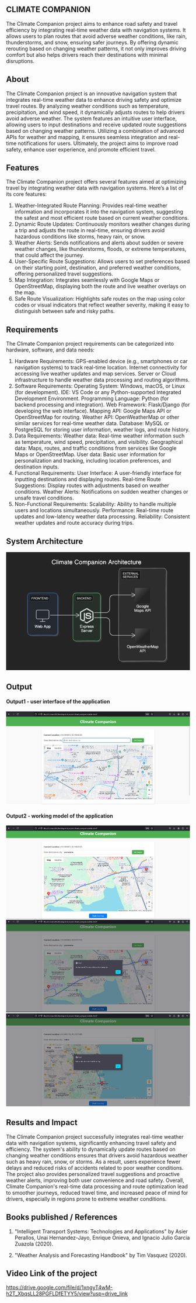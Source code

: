 ## CLIMATE COMPANION
The Climate Companion project aims to enhance road safety and travel efficiency by integrating real-time weather data with navigation systems. It allows users to plan routes that avoid adverse weather conditions, like rain, thunderstorms, and snow, ensuring safer journeys. By offering dynamic rerouting based on changing weather patterns, it not only improves driving comfort but also helps drivers reach their destinations with minimal disruptions.

## About
<!--Detailed Description about the project-->
The Climate Companion project is an innovative navigation system that integrates real-time weather data to enhance driving safety and optimize travel routes. By analyzing weather conditions such as temperature, precipitation, and wind speed, it dynamically adjusts routes to help drivers avoid adverse weather. The system features an intuitive user interface, allowing users to input destinations and receive updated route suggestions based on changing weather patterns. Utilizing a combination of advanced APIs for weather and mapping, it ensures seamless integration and real-time notifications for users. Ultimately, the project aims to improve road safety, enhance user experience, and promote efficient travel.


## Features
<!--List the features of the project as shown below-->
The Climate Companion project offers several features aimed at optimizing travel by integrating weather data with navigation systems. Here’s a list of its core features:

1. Weather-Integrated Route Planning:
Provides real-time weather information and incorporates it into the navigation system, suggesting the safest and most efficient route based on current weather conditions.
2. Dynamic Route Updates:
Continuously monitors weather changes during a trip and adjusts the route in real-time, ensuring drivers avoid hazardous conditions like storms, heavy rain, or snow.
3. Weather Alerts:
Sends notifications and alerts about sudden or severe weather changes, like thunderstorms, floods, or extreme temperatures, that could affect the journey.
4. User-Specific Route Suggestions:
Allows users to set preferences based on their starting point, destination, and preferred weather conditions, offering personalized travel suggestions.
5. Map Integration:
Integrates seamlessly with Google Maps or OpenStreetMap, displaying both the route and live weather overlays on the map.
6. Safe Route Visualization:
Highlights safe routes on the map using color codes or visual indicators that reflect weather severity, making it easy to distinguish between safe and risky paths.

## Requirements
<!--List the requirements of the project as shown below-->
The Climate Companion project requirements can be categorized into hardware, software, and data needs:

1. Hardware Requirements:
GPS-enabled device (e.g., smartphones or car navigation systems) to track real-time location.
Internet connectivity for accessing live weather updates and map services.
Server or Cloud infrastructure to handle weather data processing and routing algorithms.
2. Software Requirements:
Operating System: Windows, macOS, or Linux (for development).
IDE: VS Code or any Python-supported Integrated Development Environment.
Programming Language: Python (for backend processing and integration).
Web Framework: Flask/Django (for developing the web interface).
Mapping API: Google Maps API or OpenStreetMap for routing.
Weather API: OpenWeatherMap or other similar services for real-time weather data.
Database: MySQL or PostgreSQL for storing user information, weather logs, and route history.
3. Data Requirements:
Weather data: Real-time weather information such as temperature, wind speed, precipitation, and visibility.
Geographical data: Maps, routes, and traffic conditions from services like Google Maps or OpenStreetMap.
User data: Basic user information for personalization and tracking, including location preferences, and destination inputs.
4. Functional Requirements:
User Interface: A user-friendly interface for inputting destinations and displaying routes.
Real-time Route Suggestions: Display routes with adjustments based on weather conditions.
Weather Alerts: Notifications on sudden weather changes or unsafe travel conditions.
5. Non-Functional Requirements:
Scalability: Ability to handle multiple users and locations simultaneously.
Performance: Real-time route updates and low-latency weather data processing.
Reliability: Consistent weather updates and route accuracy during trips.

## System Architecture
<!--Embed the system architecture diagram as shown below-->
![alt text](<Screenshot 2024-10-17 144119.png>)


## Output

<!--Embed the Output picture at respective places as shown below as shown below-->
#### Output1 - user interface of the application
![alt text](img/image-1.png)


#### Output2 - working model of the application
![alt text](img/image-2.png)
![alt text](img/image-3.png)
![alt text](img/image-4.png)


## Results and Impact
<!--Give the results and impact as shown below-->
The Climate Companion project successfully integrates real-time weather data with navigation systems, significantly enhancing travel safety and efficiency. The system's ability to dynamically update routes based on changing weather conditions ensures that drivers avoid hazardous weather such as heavy rain, snow, or storms. As a result, users experience fewer delays and reduced risks of accidents related to poor weather conditions. The project also provides personalized travel suggestions and proactive weather alerts, improving both user convenience and road safety. Overall, Climate Companion's real-time data processing and route optimization lead to smoother journeys, reduced travel time, and increased peace of mind for drivers, especially in regions prone to extreme weather conditions.

## Books published / References
1. "Intelligent Transport Systems: Technologies and Applications" by Asier Perallos, Unai Hernandez-Jayo, Enrique Onieva, and Ignacio Julio Garcia Zuazola (2020).

2. "Weather Analysis and Forecasting Handbook" by Tim Vasquez (2020).

## Video Link of the project
https://drive.google.com/file/d/1xngyT4wM-h2T_XbqsLL28PGFLDfETYY5/view?usp=drive_link




